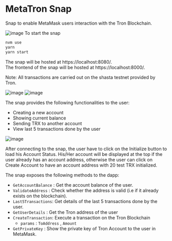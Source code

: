 # MetaTron Snap
Snap to enable MetaMask users interaction with the Tron Blockchain.  
<!--- ![image](https://user-images.githubusercontent.com/92073778/217269458-fc01c44a-b2aa-45f1-bf4a-67c319cf146e.png) -->
![image](https://user-images.githubusercontent.com/92073778/217269734-18fe4630-8748-444d-a77c-932e1ed86f76.png)
To start the snap
```bash
nvm use
yarn 
yarn start
```
The snap will be hosted at https://localhost:8080/.  
The frontend of the snap will be hosted at https://localhost:8000/.

Note: All transactions are carried out on the shasta testnet provided by Tron.

![image](https://user-images.githubusercontent.com/92073778/217270442-243eb3fa-ce7d-4471-b955-1e9a820e9d43.png)  ![image](https://user-images.githubusercontent.com/92073778/217270745-647c6634-7406-4da5-b197-4f03c9a3b50d.png)

The snap provides the following functionalities to the user:  

- Creating a new account
- Showing current balance
- Sending TRX to another account
- View last 5 transactions done by the user

![image](https://user-images.githubusercontent.com/92073778/217273478-4d6af3a5-ac06-4627-b20e-62b617c16aca.png)

After connecting to the snap, the user have to click on the Initialize button to load his Account Status. His/Her account will be displayed at the top if the user already has an account address, otherwise the user can click on Create Account to have an account address with 20 test TRX initialized.

The snap exposes the following methods to the dapp:  

- `GetAccountBalance` :  Get the account balance of the user.
- `ValidateAddress` : Check whether the address is valid (i.e if it already exists on the blockchain).
- `Last5Transactions`: Get details of the last 5 transactions done by the user.
- `GetUserDetails` : Get the Tron address of the user
- `CreateTransaction`: Execute a transaction on the Tron Blockchain
    - `params` : `ToAddress` , `Amount`
- `GetPrivateKey` : Show the private key of Tron Account to the user in MetaMask.
